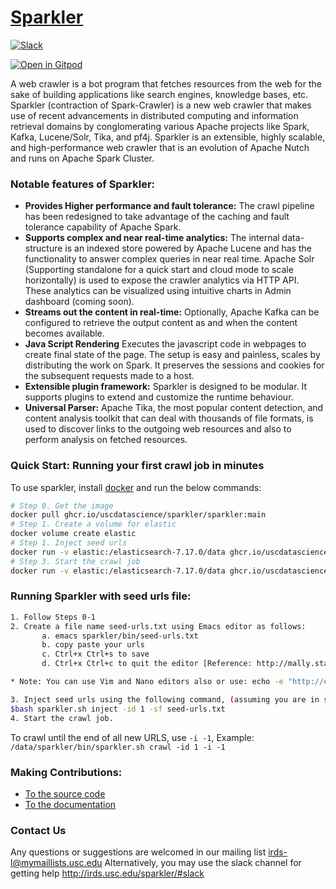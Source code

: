 # [Sparkler](http://irds.usc.edu/sparkler/)

[![Slack](https://img.shields.io/badge/slack-@uscdatascience/sparkler-red.svg?logo=slack)](https://uscdatascience.slack.com/messages/sparkler/)

[![Open in Gitpod](https://gitpod.io/button/open-in-gitpod.svg)](https://gitpod.io/#https://github.com/USCDataScience/sparkler)

A web crawler is a bot program that fetches resources from the web for the sake of building applications like search engines, knowledge bases, etc. Sparkler (contraction of Spark-Crawler) is a new web crawler that makes use of recent advancements in distributed computing and information retrieval domains by conglomerating various Apache projects like Spark, Kafka, Lucene/Solr, Tika, and pf4j. Sparkler is an extensible, highly scalable, and high-performance web crawler that is an evolution of Apache Nutch and runs on Apache Spark Cluster.

### Notable features of Sparkler:

* **Provides Higher performance and fault tolerance:** The crawl pipeline has been redesigned to take advantage of the caching and fault tolerance capability of Apache Spark.
* **Supports complex and near real-time analytics:** The internal data-structure is an indexed store powered by Apache Lucene and has the functionality to answer complex queries in near real time. Apache Solr (Supporting standalone for a quick start and cloud mode to scale horizontally) is used to expose the crawler analytics via HTTP API. These analytics can be visualized using intuitive charts in Admin dashboard (coming soon).
* **Streams out the content in real-time:** Optionally, Apache Kafka can be configured to retrieve the output content as and when the content becomes available.
* **Java Script Rendering** Executes the javascript code in webpages to create final state of the page. The setup is easy and painless, scales by distributing the work on Spark. It preserves the sessions and cookies for the subsequent requests made to a host.
* **Extensible plugin framework:** Sparkler is designed to be modular. It supports plugins to extend and customize the runtime behaviour.  
* **Universal Parser:** Apache Tika, the most popular content detection, and content analysis toolkit that can deal with thousands of file formats, is used to discover links to the outgoing web resources and also to perform analysis on fetched resources.

### Quick Start: Running your first crawl job in minutes
To use sparkler, install [docker](https://www.docker.com/community-edition#/download) and run the below commands:

```bash
# Step 0. Get the image
docker pull ghcr.io/uscdatascience/sparkler/sparkler:main
# Step 1. Create a volume for elastic
docker volume create elastic
# Step 1. Inject seed urls
docker run -v elastic:/elasticsearch-7.17.0/data ghcr.io/uscdatascience/sparkler/sparkler:main inject -id myid -su 'http://www.bbc.com/news'
# Step 3. Start the crawl job
docker run -v elastic:/elasticsearch-7.17.0/data ghcr.io/uscdatascience/sparkler/sparkler:main crawl -id myid -tn 100 -i 2     # id=1, top 100 URLs, do -i=2 iterations
```
### Running Sparkler with seed urls file: 
```bash
1. Follow Steps 0-1
2. Create a file name seed-urls.txt using Emacs editor as follows:     
       a. emacs sparkler/bin/seed-urls.txt 
       b. copy paste your urls 
       c. Ctrl+x Ctrl+s to save  
       d. Ctrl+x Ctrl+c to quit the editor [Reference: http://mally.stanford.edu/~sr/computing/emacs.html]

* Note: You can use Vim and Nano editors also or use: echo -e "http://example1.com\nhttp://example2.com" >> seedfile.txt command.

3. Inject seed urls using the following command, (assuming you are in sparkler/bin directory) 
$bash sparkler.sh inject -id 1 -sf seed-urls.txt
4. Start the crawl job.
```
To crawl until the end of all new URLS, use `-i -1`, Example: `/data/sparkler/bin/sparkler.sh crawl -id 1 -i -1`


### Making Contributions:
 - [To the source code](http://irds.usc.edu/sparkler/dev/development-environment-setup.html#contributing-source)
 - [To the documentation](http://irds.usc.edu/sparkler/dev/contributing-to-docs.html)

### Contact Us

Any questions or suggestions are welcomed in our mailing list [irds-l@mymaillists.usc.edu](mailto:irds-l@mymaillists.usc.edu)
Alternatively, you may use the slack channel for getting help http://irds.usc.edu/sparkler/#slack

